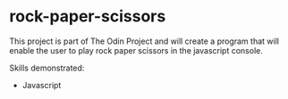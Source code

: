 # rock-paper-scissors

This project is part of The Odin Project and will create a program that will enable the user to play rock paper scissors in the javascript console. 

Skills demonstrated:
- Javascript
